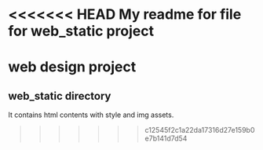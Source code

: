 <<<<<<< HEAD
My readme for file for web_static project
=======
# web design project
## web_static directory
It contains html contents with style and img assets.
>>>>>>> c12545f2c1a22da17316d27e159b0e7b141d7d54
